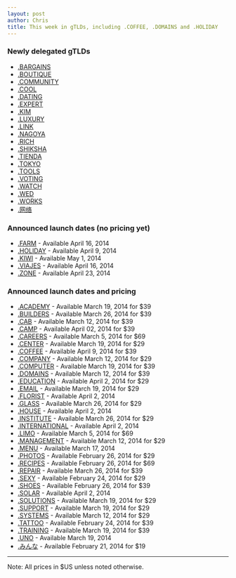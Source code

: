 ```yaml
---
layout: post
author: Chris
title: This week in gTLDs, including .COFFEE, .DOMAINS and .HOLIDAY
---
```


### Newly delegated gTLDs

+ [.BARGAINS](https://iwantmyname.com/domains/dot-bargains)
+ [.BOUTIQUE](https://iwantmyname.com/domains/dot-boutique)
+ [.COMMUNITY](https://iwantmyname.com/domains/dot-community)
+ [.COOL](https://iwantmyname.com/domains/dot-cool)
+ [.DATING](https://iwantmyname.com/domains/dot-dating)
+ [.EXPERT](https://iwantmyname.com/domains/dot-expert)
+ [.KIM](https://iwantmyname.com/domains/dot-kim)
+ [.LUXURY](https://iwantmyname.com/domains/dot-luxury)
+ [.LINK](https://iwantmyname.com/domains/dot-link)
+ [.NAGOYA](https://iwantmyname.com/domains/dot-nagoya)
+ [.RICH](https://iwantmyname.com/domains/dot-rich)
+ [.SHIKSHA](https://iwantmyname.com/domains/dot-shiksha)
+ [.TIENDA](https://iwantmyname.com/domains/dot-tienda)
+ [.TOKYO](https://iwantmyname.com/domains/dot-tokyo)
+ [.TOOLS](https://iwantmyname.com/domains/dot-tools)
+ [.VOTING](https://iwantmyname.com/domains/dot-voting)
+ [.WATCH](https://iwantmyname.com/domains/dot-watch)
+ [.WED](https://iwantmyname.com/domains/dot-wed)
+ [.WORKS](https://iwantmyname.com/domains/dot-works)
+ [.网络](https://iwantmyname.com/domains/dot-网络)

### Announced launch dates (no pricing yet)

+ [.FARM](https://iwantmyname.com/domains/dot-farm) - Available April 16, 2014
+ [.HOLIDAY](https://iwantmyname.com/domains/dot-holiday) - Available April 9, 2014
+ [.KIWI](https://iwantmyname.com/domains/dot-kiwi) - Available May 1, 2014
+ [.VIAJES](https://iwantmyname.com/domains/dot-viajes) - Available April 16, 2014
+ [.ZONE](https://iwantmyname.com/domains/dot-zone) - Available April 23, 2014

### Announced launch dates and pricing

+ [.ACADEMY](https://iwantmyname.com/domains/dot-academy) - Available March 19, 2014 for $39
+ [.BUILDERS](https://iwantmyname.com/domains/dot-builders) - Available March 26, 2014 for $39
+ [.CAB](https://iwantmyname.com/domains/dot-cab) - Available March 12, 2014 for $39
+ [.CAMP](https://iwantmyname.com/domains/dot-camp) - Available April 02, 2014 for $39
+ [.CAREERS](https://iwantmyname.com/domains/dot-careers) - Available March 5, 2014 for $69 
+ [.CENTER](https://iwantmyname.com/domains/dot-center) - Available March 19, 2014 for $29
+ [.COFFEE](https://iwantmyname.com/domains/dot-coffee) - Available April 9, 2014 for $39
+ [.COMPANY](https://iwantmyname.com/domains/dot-company) - Available March 12, 2014 for $29
+ [.COMPUTER](https://iwantmyname.com/domains/dot-computer) - Available March 19, 2014 for $39
+ [.DOMAINS](https://iwantmyname.com/domains/dot-domains) - Available March 12, 2014 for $39
+ [.EDUCATION](https://iwantmyname.com/domains/dot-education) - Available April 2, 2014 for $29
+ [.EMAIL](https://iwantmyname.com/domains/dot-email) - Available March 19, 2014 for $29
+ [.FLORIST](https://iwantmyname.com/domains/dot-florist) - Available April 2, 2014
+ [.GLASS](https://iwantmyname.com/domains/dot-glass) - Available March 26, 2014 for $29
+ [.HOUSE](https://iwantmyname.com/domains/dot-house) - Available April 2, 2014
+ [.INSTITUTE](https://iwantmyname.com/domains/dot-institute) - Available March 26, 2014 for $29
+ [.INTERNATIONAL](https://iwantmyname.com/domains/dot-international) - Available April 2, 2014
+ [.LIMO](https://iwantmyname.com/domains/dot-limo) - Available March 5, 2014 for $69
+ [.MANAGEMENT](https://iwantmyname.com/domains/dot-management) - Available March 12, 2014 for $29
+ [.MENU](https://iwantmyname.com/domains/dot-menu) - Available March 17, 2014
+ [.PHOTOS](https://iwantmyname.com/domains/dot-photos) - Available February 26, 2014 for $29
+ [.RECIPES](https://iwantmyname.com/domains/dot-recipes) - Available February 26, 2014 for $69
+ [.REPAIR](https://iwantmyname.com/domains/dot-repair) - Available March 26, 2014 for $39
+ [.SEXY](https://iwantmyname.com/domains/dot-sexy) - Available February 24, 2014 for $29
+ [.SHOES](https://iwantmyname.com/domains/dot-shoes) - Available February 26, 2014 for $39
+ [.SOLAR](https://iwantmyname.com/domains/dot-solar) - Available April 2, 2014
+ [.SOLUTIONS](https://iwantmyname.com/domains/dot-solutions) - Available March 19, 2014 for $29
+ [.SUPPORT](https://iwantmyname.com/domains/dot-support) - Available March 19, 2014 for $29
+ [.SYSTEMS](https://iwantmyname.com/domains/dot-systems) - Available March 12, 2014 for $29
+ [.TATTOO](https://iwantmyname.com/domains/dot-tattoo) - Available February 24, 2014 for $39
+ [.TRAINING](https://iwantmyname.com/domains/dot-training) - Available March 19, 2014 for $39
+ [.UNO](https://iwantmyname.com/domains/dot-uno) - Available March 19, 2014
+ [.みんな](https://iwantmyname.com/domains/dot-みんな) - Available February 21, 2014 for $19

***
Note: All prices in $US unless noted otherwise.

<!-- more -->

